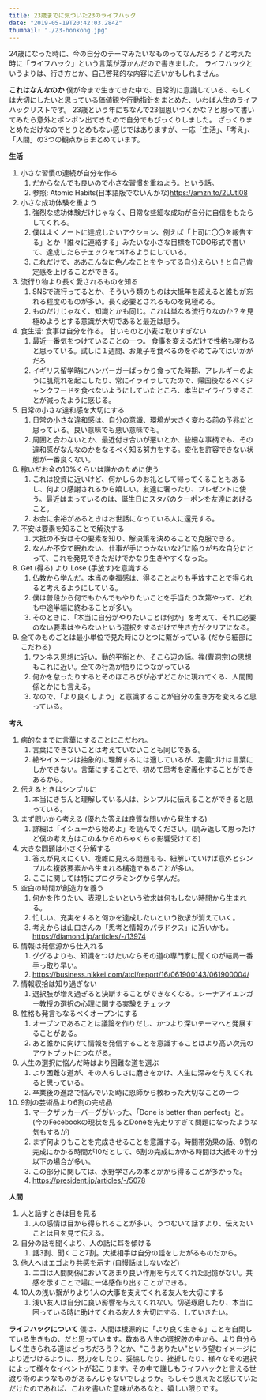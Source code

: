 ```yaml
---
title: 23歳までに気づいた23のライフハック
date: "2019-05-19T20:42:03.284Z"
thumnail: "./23-honkong.jpg"
---
```


24歳になった時に、今の自分のテーマみたいなものってなんだろう？と考えた時に「ライフハック」という言葉が浮かんだので書きました。
ライフハックというよりは、行き方とか、自己啓発的な内容に近いかもしれません。

**これはなんなのか**
僕が今まで生きてきた中で、日常的に意識している、もしくは大切にしたいと思っている価値観や行動指針をまとめた、いわば人生のライフハックリストです。
23歳という年にちなんで23個思いつくかな？と思って書いてみたら意外とポンポン出てきたので自分でもびっくりしました。
ざっくりまとめただけなのでとりとめもない感じではありますが、一応「生活」、「考え」、「人間」の3つの観点からまとめています。


**生活**
1. 小さな習慣の連続が自分を作る
    1. だからなんでも良いので小さな習慣を重ねよう。という話。
    2. 参照: Atomic Habits(日本語版でないんかな)https://amzn.to/2LUtl08
2. 小さな成功体験を重よう
    1. 強烈な成功体験だけじゃなく、日常な些細な成功が自分に自信をもたらしてくれる。
    2. 僕はよくノートに達成したいアクション、例えば「上司に〇〇を報告する」とか「誰々に連絡する」みたいな小さな目標をTODO形式で書いて、達成したらチェックをつけるようにしている。
    3. これだけで、ああこんなに色んなことをやってる自分えらい！と自己肯定感を上げることができる。
3. 流行り物より長く愛されるものを知る
    1. SNSで流行ってるとか、そういう類のものは大抵年を超えると誰もが忘れる程度のものが多い。長く必要とされるものを見極める。
    2. ものだけじゃなく、知識とかも同じ。これは単なる流行りなのか？を見極めようとする意識が大切であると最近は思う。
4. 食生活: 食事は自分を作る。 甘いものと小麦は取りすぎない
    1. 最近一番気をつけていることの一つ。 食事を変えるだけで性格も変わると思っている。試しに１週間、お菓子を食べるのをやめてみてはいかがだろ
    2. イギリス留学時にハンバーガーばっかり食ってた時期、アレルギーのように肌荒れを起こしたり、常にイライラしてたので、帰国後なるべくジャンクフードを食べないようにしていたところ、本当にイライラすることが減ったように感じる。
5. 日常の小さな違和感を大切にする
    1. 日常の小さな違和感は、自分の意識、環境が大きく変わる前の予兆だと思っている。良い意味でも悪い意味でも。
    2. 周囲と合わないとか、最近付き合いが悪いとか、些細な事柄でも、その違和感がなんなのかをなるべく知る努力をする。変化を許容できない状態が一番良くない。
6. 稼いだお金の10%くらいは誰かのために使う
    1. これは投資に近いけど、何かしらのお礼として帰ってくることもあるし、何より感謝されるから嬉しい。友達に奢ったり、プレゼントに使う。最近はまっているのは、誕生日にスタバのクーポンを友達にあげること。
    2. お金に余裕があるときはお世話になっている人に還元する。
7. 不安は要素を知ることで解決する
    1. 大抵の不安はその要素を知り、解決策を決めることで克服できる。
    2. なんか不安で眠れない、仕事が手につかないなどに陥りがちな自分にとって、これを発見できただけでかなり生きやすくなった。
8. Get (得る) より Lose (手放す)を意識する
    1. 仏教から学んだ。本当の幸福感は、得ることよりも手放すことで得られると考えるようにしている。
    2. 僕は普段から何でもかんでもやりたいことを手当たり次第やって、どれも中途半端に終わることが多い。
    3. そのときに、「本当に自分がやりたいことは何か」を考えて、それに必要のない要素はやらないという選択をするだけで生き方がクリアになる。
9. 全てのものごとは最小単位で見た時にひとつに繋がっている (だから細部にこだわる)
    1. ワンネス思想に近い。動的平衡とか、そこら辺の話。禅(曹洞宗)の思想もこれに近い。全ての行為が悟りにつながっている
    2. 何かを怠ったりするとそのほころびが必ずどこかに現れてくる、人間関係とかにも言える。
    3. なので、「より良くしよう」と意識することが自分の生き方を変えると思っている。

**考え**
1. 病的なまでに言葉にすることにこだわれ。
    1. 言葉にできないことは考えていないことも同じである。
    2. 絵やイメージは抽象的に理解するには適しているが、定義づけは言葉にしかできない。言葉にすることで、初めて思考を定義化することができあるから。
2. 伝えるときはシンプルに
    1. 本当にきちんと理解している人は、シンプルに伝えることができると思っている。
3. まず問いから考える (優れた答えは良質な問いから発生する)
    1. 詳細は「イシューから始めよ」を読んでください。(読み返して思ったけど僕の考え方はこの本からめちゃくちゃ影響受けてる)
4. 大きな問題は小さく分解する
    1. 答えが見えにくい、複雑に見える問題もも、紐解いていけば意外とシンプルな複数要素から生まれる構造であることが多い。
    2. ここに関しては特にプログラミングから学んだ。
5. 空白の時間が創造力を養う
    1. 何かを作りたい、表現したいという欲求は何もしない時間から生まれる。
    2. 忙しい、充実をすると何かを達成したいという欲求が消えていく。
    3. 考えからは山口さんの「思考と情報のパラドクス」に近いかも。 https://diamond.jp/articles/-/13974
6. 情報は発信源から仕入れる
    1. ググるよりも、知識をつけたいならその道の専門家に聞くのが結局一番手っ取り早い。
    2. https://business.nikkei.com/atcl/report/16/061900143/061900004/
7. 情報収拾は知り過ぎない
    1. 選択肢が増え過ぎると決断することができなくなる。シーナアイエンガー教授の選択の心理に関する実験をチェック
8. 性格も発言もなるべくオープンにする
    1. オープンであることは議論を作りだし、かつより深いテーマへと発展することがある。
    2. あと誰かに向けて情報を発信することを意識することはより高い次元のアウトプットにつながる。
9. 人生の選択に悩んだ時はより困難な道を選ぶ
    1. より困難な道が、その人らしさに磨きをかけ、人生に深みを与えてくれると思っている。
    2. 卒業後の進路で悩んでいた時に恩師から教わった大切なことの一つ
10. 9割の芸術品より6割の完成品
    1. マークザッカーバーグがいった、「Done is better than perfect」と。 (今のFecebookの現状を見るとDoneを先走りすぎて問題になったような気もするが)
    2. まず何よりもことを完成させることを意識する。時間帯効果の話、9割の完成にかかる時間が10だとして、6割の完成にかかる時間は大抵その半分以下の場合が多い。
    3. この部分に関しては、水野学さんの本とかから得ることが多かった。
    1. https://president.jp/articles/-/5078

**人間**
1. 人と話すときは目を見る
    1. 人の感情は目から得られることが多い。うつむいて話すより、伝えたいことは目を見て伝える。
2. 自分の話を聞くより、人の話に耳を傾ける
    1. 話3割、聞くこと7割。大抵相手は自分の話をしたがるものだから。
3. 他人へはエゴより共感を示す (自慢話はしないなど)
    1. エゴは人間関係においてあまり良い作用を与えてくれた記憶がない。共感を示すことで場に一体感作り出すことができる。
4. 10人の浅い繋がりより1人の大事を支えてくれる友人を大切にする
    1. 浅い友人は自分に良い影響を与えてくれない。切磋琢磨したり、本当に困っている時に助けてくれる友人を大切にする、していきたい。

**ライフハックについて**
僕は、人間は根源的に「より良く生きる」ことを自問している生きもの、だと思っています。数ある人生の選択肢の中から、より自分らしく生きられる道はどっちだろう？とか、"こうありたい”という望むイメージにより近づけるように、努力をしたり、妥協したり、挫折したり、様々なその選択によって様々なイベントが起こります。その中で誰しもライフハックと言える世渡り術のようなものがあるんじゃないでしょうか。もしそう思えたと感じていただけたのであれば、これを書いた意味があるなと、嬉しい限りです。
